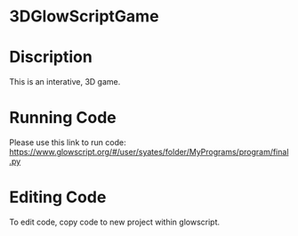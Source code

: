 # 3DGlowScriptGame

# Discription
This is an interative, 3D game. 

# Running Code
Please use this link to run code: https://www.glowscript.org/#/user/syates/folder/MyPrograms/program/final.py

# Editing Code
To edit code, copy code to new project within glowscript.
